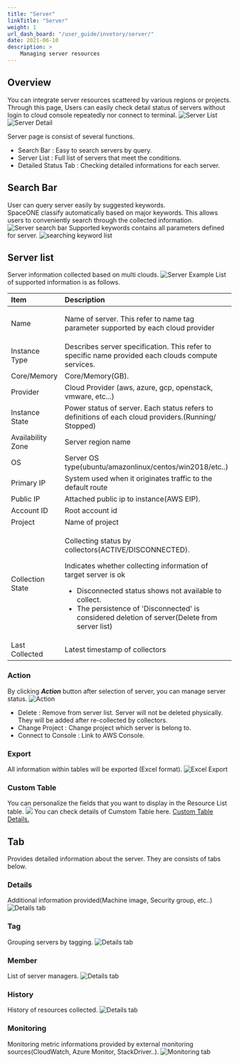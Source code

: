 ```yaml
---
title: "Server"
linkTitle: "Server"
weight: 1
url_dash_board: "/user_guide/invetory/server/" 
date: 2021-06-10
description: >
    Managing server resources
---
```


## Overview
You can integrate server resources scattered by various regions or projects.<br>
Through this page, Users can easily check detail status of servers without login to cloud console repeatedly nor connect to terminal.
![Server List](/docs/guides_v1/inventory/server_img/server_image_01.png)
![Server Detail](/docs/guides_v1/inventory/server_img/server_image_02.png)

Server page is consist of several functions.
* Search Bar : Easy to search servers by query.
* Server List : Full list of servers that meet the conditions.
* Detailed Status Tab : Checking detailed informations for each server.

## Search Bar
User can query server easily by suggested keywords.<br>
SpaceONE classify automatically based on major keywords. This allows users to conveniently search through the collected information.
![Server search bar](/docs/guides_v1/inventory/server_img/server_image_03.png)
Supported keywords contains all parameters defined for server.
![searching keyword list](/docs/guides_v1/inventory/server_img/server_image_04.png)

## Server list
Server information collected based on multi clouds.
![Server Example](/docs/guides_v1/inventory/server_img/server_image_05.png)
List of supported information is as follows.

<table>
  <thead>
    <tr>
      <th style="text-align:left">Item</th>
      <th style="text-align:left">Description</th>
    </tr>
  </thead>
  <tbody>
    <tr>
      <td style="text-align:left">Name</td>
      <td style="text-align:left">
        <p></p>
        <p>Name of server. This refer to name tag parameter supported by each cloud
          provider</p>
      </td>
    </tr>
    <tr>
      <td style="text-align:left">Instance Type</td>
      <td style="text-align:left">Describes server specification. This refer to specific name provided each
        clouds compute services.</td>
    </tr>
    <tr>
      <td style="text-align:left">Core/Memory</td>
      <td style="text-align:left">Core/Memory(GB).</td>
    </tr>
    <tr>
      <td style="text-align:left">Provider</td>
      <td style="text-align:left">Cloud Provider (aws, azure, gcp, openstack, vmware, etc...)</td>
    </tr>
    <tr>
      <td style="text-align:left">Instance State</td>
      <td style="text-align:left">Power status of server. Each status refers to definitions of each cloud
        providers.(Running/ Stopped)</td>
    </tr>
    <tr>
      <td style="text-align:left">Availability Zone</td>
      <td style="text-align:left">Server region name</td>
    </tr>
    <tr>
      <td style="text-align:left">OS</td>
      <td style="text-align:left">Server OS type(ubuntu/amazonlinux/centos/win2018/etc..)</td>
    </tr>
    <tr>
      <td style="text-align:left">Primary IP</td>
      <td style="text-align:left">System used when it originates traffic to the default route</td>
    </tr>
    <tr>
      <td style="text-align:left">Public IP</td>
      <td style="text-align:left">Attached public ip to instance(AWS EIP).</td>
    </tr>
    <tr>
      <td style="text-align:left">Account ID</td>
      <td style="text-align:left">Root account id</td>
    </tr>
    <tr>
      <td style="text-align:left">Project</td>
      <td style="text-align:left">Name of project</td>
    </tr>
    <tr>
      <td style="text-align:left">Collection State</td>
      <td style="text-align:left">
        <p>Collecting status by collectors(ACTIVE/DISCONNECTED).</p>
        <p>Indicates whether collecting information of target server is ok</p>
        <ul>
          <li>Disconnected status shows not available to collect.</li>
          <li>The persistence of 'Disconnected' is considered deletion of server(Delete
            from server list)</li>
        </ul>
      </td>
    </tr>
    <tr>
      <td style="text-align:left">Last Collected</td>
      <td style="text-align:left">Latest timestamp of collectors</td>
    </tr>
  </tbody>
</table>

### Action
By clicking _**Action**_ button after selection of server, you can manage server status.
![Action](/docs/guides_v1/inventory/server_img/server_image_06.png)
* Delete : Remove from server list. Server will not be deleted physically. They will be added after re-collected by collectors.
* Change Project : Change project which server is belong to. 
* Connect to Console : Link to AWS Console.

### Export
All information within tables will be exported (Excel format).
![Excel Export](/docs/guides_v1/inventory/server_img/server_image_07.png)

### Custom Table
You can personalize the fields that you want to display in the Resource List table.
![](/docs/guides_v1/inventory/server_img/server_image_08.png)
You can check details of Cumstom Table here. <a href ="/docs/guides_v1/advanced/custom_table">Custom Table Details.</a>

## Tab
Provides detailed information about the server. They are consists of tabs below.

### Details
Additional information provided\(Machine image, Security group, etc..\)
![Details tab](/docs/guides_v1/inventory/server_img/server_image_09.png)

### Tag
Grouping servers by tagging.
![Details tab](/docs/guides_v1/inventory/server_img/server_image_10.png)

### Member
List of server managers.
![Details tab](/docs/guides_v1/inventory/server_img/server_image_11.png)

### History
History of resources collected.
![Details tab](/docs/guides_v1/inventory/server_img/server_image_12.png)

### Monitoring
Monitoring metric informations provided by external monitoring sources\(CloudWatch, Azure Monitor, StackDriver..\).
![Monitoring tab](/docs/guides_v1/inventory/server_img/server_image_13.png)
